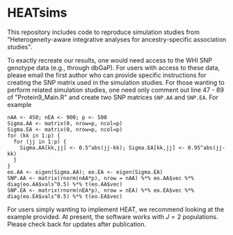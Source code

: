 # HEATsims
This repository includes code to reproduce simulation studies from "Heterogeneity-aware integrative analyses for ancestry-specific association studies". 

To exactly recreate our results, one would need access to the WHI SNP genotype data (e.g., through dbGaP). For users with access to these data, please email the first author who can provide specific instructions for creating the SNP matrix used in the simulation studies. For those wanting to perform related simulation studies, one need only comment out line 47 - 89 of "Protein9_Main.R" and create two SNP matrices ``SNP.AA`` and ``SNP.EA``. For example
```
nAA <- 450; nEA <- 900; p <- 500
Sigma.AA <- matrix(0, nrow=p, ncol=p)
Sigma.EA <- matrix(0, nrow=p, ncol=p)
for (kk in 1:p) {
  for (jj in 1:p) {
    Sigma.AA[kk,jj] <- 0.5^abs(jj-kk); Sigma.EA[kk,jj] <- 0.95^abs(jj-kk)
  }
}
eo.AA <- eigen(Sigma.AA); eo.EA <- eigen(Sigma.EA)
SNP.AA <- matrix(rnorm(nAA*p), nrow = nAA) %*% eo.AA$vec %*% diag(eo.AA$vals^0.5) %*% t(eo.AA$vec)
SNP.EA <- matrix(rnorm(nEA*p), nrow = nEA) %*% eo.EA$vec %*% diag(eo.EA$vals^0.5) %*% t(eo.EA$vec)
```
For users simply wanting to implement HEAT, we recommend looking at the example provided. At present, the software works with $J = 2$ populations. Please check back for updates after publication. 
